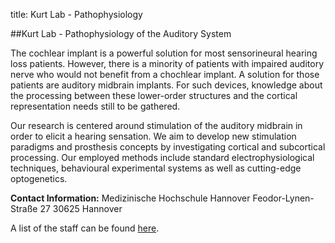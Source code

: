 title: Kurt Lab - Pathophysiology

##Kurt Lab - Pathophysiology of the Auditory System

The cochlear implant is a powerful solution for most sensorineural hearing loss patients. However, there is a minority of patients with impaired auditory nerve who would not benefit from a chochlear implant. A solution for those patients are auditory midbrain implants. For such devices, knowledge about the processing between these lower-order structures and the cortical representation needs still to be gathered. 

Our research is centered around stimulation of the auditory midbrain in order to elicit a hearing sensation.
We aim to develop new stimulation paradigms and prosthesis concepts by investigating cortical and subcortical processing.
Our employed methods include standard electrophysiological techniques, behavioural experimental systems as well as cutting-edge optogenetics.

**Contact Information:**
Medizinische Hochschule Hannover
Feodor-Lynen-Straße 27
30625 Hannover

A list of the staff can be found [here](/kurt/staff).
